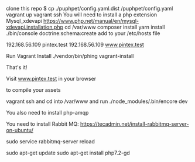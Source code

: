 clone this repo
$ cp ./puphpet/config.yaml.dist /puphpet/config.yaml
vagrant up
vagrant ssh
You will need to install a php extension Mysql_xdevapi https://www.php.net/manual/en/mysql-xdevapi.installation.php
cd /var/www
composer install
yarn install
./bin/console doctrine:schema:create
add to your /etc/hosts file

192.168.56.109 pintex.test
192.168.56.109 www.pintex.test

Run Vagrant Install
./vendor/bin/phing vagrant-install

That's it!

Visit www.pintex.test in your browser

to compile your assets 

vagrant ssh and cd into /var/www and run ./node_modules/.bin/encore dev

You also need to install php-amqp

You need to install Rabbit MQ: 
https://tecadmin.net/install-rabbitmq-server-on-ubuntu/

sudo service rabbitmq-server reload

sudo apt-get update
sudo apt-get install php7.2-gd
